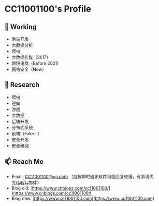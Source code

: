 # CC11001100's Profile

## 🔭 Working
- 后端开发 
- 大数据分析 
- 爬虫 
- 大数据传媒（2017）
- 跨境电商（Before 2021）
- 网络安全（Now）


## 🌱 Research
- 爬虫 
- 逆向 
- 渗透 
- 大数据 
- 后端开发 
- 分布式系统 
- 前端（Fake...）
- 安全开发
- 安全研究


## 📫 Reach Me
- Email: [CC11001100@qq.com](mailto:CC11001100@qq.com) （抱歉即时通讯软件可能回复较慢，有事请优先给我写邮件）
- Blog old: [https://www.cnblogs.com/cc11001100/](https://www.cnblogs.com/cc11001100/)
- Blog new: [https://www.cc11001100.com](https://www.cc11001100.com)
